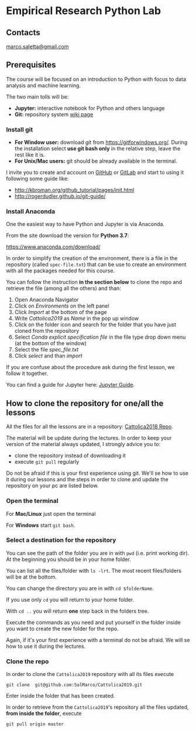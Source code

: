 # Empirical Research Python Lab

## Contacts

marco.saletta@gmail.com

## Prerequisites

The course will be focused on an introduction to Python with focus to data analysis and machine learning.

The two main tolls will be:
  - **Jupyter:** interactive notebook for Python and others language
  - **Git:** repository system [wiki page](https://en.wikipedia.org/wiki/Git)

### Install git

  - **For Window user:** download git from https://gitforwindows.org/. During the installation select **use git bash only** in the relative step, leave the rest like it is.
  - **For Unix/Mac users:** git should be already available in the terminal.

I invite you to create and account on [GitHub](https://github.com/) or [GitLab](https://gitlab.com/users/sign_in) and start to using it following some guide like:
  - http://kbroman.org/github_tutorial/pages/init.html
  - http://rogerdudler.github.io/git-guide/

### Install Anaconda

One the easiest way to have Python and Jupyter is via Anaconda.

From the site download the version for **Python 3.7**:

https://www.anaconda.com/download/

In order to simplify the creation of the environment, there is a file in the repository (called `spec-file.txt`) that can be use to create an environment with all the packages needed for this course.

You can follow the instruction **in the section below** to clone the repo and retrieve the file (among all the others) and than:

  1. Open Anaconda Navigator
  2. Click on _Environments_ on the left panel
  3. Click _Import_ at the bottom of the page
  4. Write _Cattolica2019_ as _Name_ in the pop up window
  5. Click on the folder icon and search for the folder that you have just cloned from the repository
  6. Select _Conda explicit specification file_ in the file type drop down menu (at the bottom of the window)
  7. Select the file _spec_file.txt_   
  8. Click _select_ and than _import_

If you are confuse about the procedure ask during the first lesson, we follow it together.

You can find a guide for Jupyter here: [Jupyter Guide](https://www.datacamp.com/community/tutorials/tutorial-jupyter-notebook).


## How to clone the repository for one/all the lessons

All the files for all the lessons are in a repository: [Cattolica2018 Repo](https://github.com/SalMarco/Cattolica2019).

The material will be update during the lectures. In order to keep your version of the material always updated, I strongly advice you to:

  - clone the repository instead of downloading it
  - execute `git pull` regularly  

Do not be afraid if this is your first experience using git. We'll se how to use it during our lessons and the steps in order to clone and update the repository on your pc are listed below.

### Open the terminal

For **Mac/Linux** just open the terminal

For **Windows** start `git bash`.  

### Select a destination for the repository

You can see the path of the folder you are in with `pwd` (i.e. print working dir). At the beginning you should be in your home folder.

You can list all the files/folder with `ls -lrt`. The most recent files/folders will be at the bottom.

You can change the directory you are in with `cd $folderName`.

If you use only `cd` you will return to your home folder.

With `cd ..` you will return **one** step back in the folders tree.

Execute the commands as you need and put yourself in the folder inside you want to create the new folder for the repo.

Again, if it's your first experience with a terminal do not be afraid. We will se how to use it during the lectures.

### Clone the repo

In order to clone the `Cattolica2019` repository with all its files execute

`git clone  git@github.com:SalMarco/Cattolica2019.git`

Enter inside the folder that has been created.

In order to retrieve from the `Cattolica2019`'s repository all the files updated, **from inside the folder**, execute

`git pull origin master`
